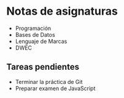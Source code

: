 # Notas de asignaturas
- Programación
- Bases de Datos
- Lenguaje de Marcas
- DWEC
## Tareas pendientes
- Terminar la práctica de Git
- Preparar examen de JavaScript
